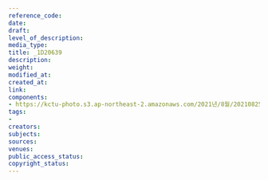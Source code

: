 ```yaml
---
reference_code: 
date: 
draft: 
level_of_description: 
media_type: 
title: _1D20639
description: 
weight: 
modified_at: 
created_at: 
link: 
components:
- https://kctu-photo.s3.ap-northeast-2.amazonaws.com/2021년/8월/20210825_하반기+총파업+대장정_대구/_1D20639.jpg
tags:
- 
creators: 
subjects: 
sources: 
venues: 
public_access_status: 
copyright_status: 
---
```

